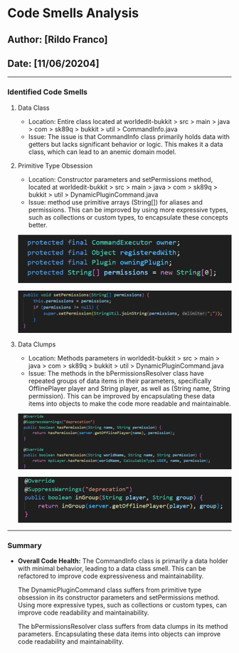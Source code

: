 # Code Smells Analysis

## Author: [Rildo Franco]
## Date: [11/06/20204]

---

### Identified Code Smells
1. Data Class
    - Location: Entire class located at worldedit-bukkit > src > main > java > com > sk89q > bukkit > util > CommandInfo.java
    - Issue: The issue is that CommandInfo class primarily holds data with getters but lacks significant behavior or logic. This makes it a data class, which can lead to an anemic domain model.

2. Primitive Type Obsession
    - Location: Constructor parameters and setPermissions method, located at worldedit-bukkit > src > main > java > com > sk89q > bukkit > util > DynamicPluginCommand.java
    - Issue: method use primitive arrays (String[]) for aliases and permissions. This can be improved by using more expressive types, such as collections or custom types, to encapsulate these concepts better.

    ![alt text](image-2.png)

    ![alt text](image-3.png)

3. Data Clumps
    - Location: Methods parameters in worldedit-bukkit > src > main > java > com > sk89q > bukkit > util > DynamicPluginCommand.java
    - Issue: The methods in the bPermissionsResolver class have repeated groups of data items in their parameters, specifically OfflinePlayer player and String player, as well as (String name, String permission). This can be improved by encapsulating these data items into objects to make the code more readable and maintainable.

    ![alt text](image.png)
    
    ![alt text](image-1.png)

---

### Summary
- **Overall Code Health:** 
    The CommandInfo class is primarily a data holder with minimal behavior, leading to a data class smell. This can be refactored to improve code expressiveness and maintainability. 
    
    The DynamicPluginCommand class suffers from primitive type obsession in its constructor parameters and setPermissions method. Using more expressive types, such as collections or custom types, can improve code readability and maintainability. 
    
    The bPermissionsResolver class suffers from data clumps in its method parameters. Encapsulating these data items into objects can improve code readability and maintainability.
